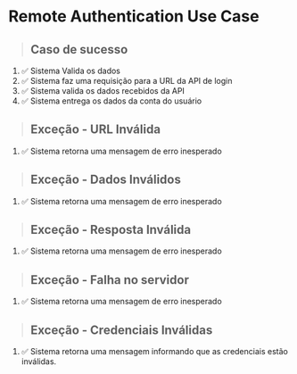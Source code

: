 # Remote Authentication Use Case

> ## Caso de sucesso

1. ✅ Sistema Valida os dados
2. ✅ Sistema faz uma requisição para a URL da API de login
3. ✅ Sistema valida os dados recebidos da API
4. ✅ Sistema entrega os dados da conta do usuário

> ## Exceção - URL Inválida
1. ✅ Sistema retorna uma mensagem de erro inesperado

> ## Exceção - Dados Inválidos
1. ✅ Sistema retorna uma mensagem de erro inesperado

> ## Exceção - Resposta Inválida
1. ✅ Sistema retorna uma mensagem de erro inesperado

> ## Exceção - Falha no servidor
1.  ✅  Sistema retorna uma mensagem de erro inesperado

> ## Exceção - Credenciais Inválidas
1. ✅  Sistema retorna uma mensagem informando que as credenciais estão inválidas.